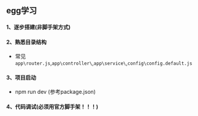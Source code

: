 ## egg学习
#### 1、逐步搭建(非脚手架方式)

#### 2、熟悉目录结构
+ 常见`app\router.js`,`app\controller\`,`app\service\`,`config\config.default.js`

#### 3、项目启动
+ npm run dev (参考package.json)

#### 4、代码调试(必须用官方脚手架！！！)
 
